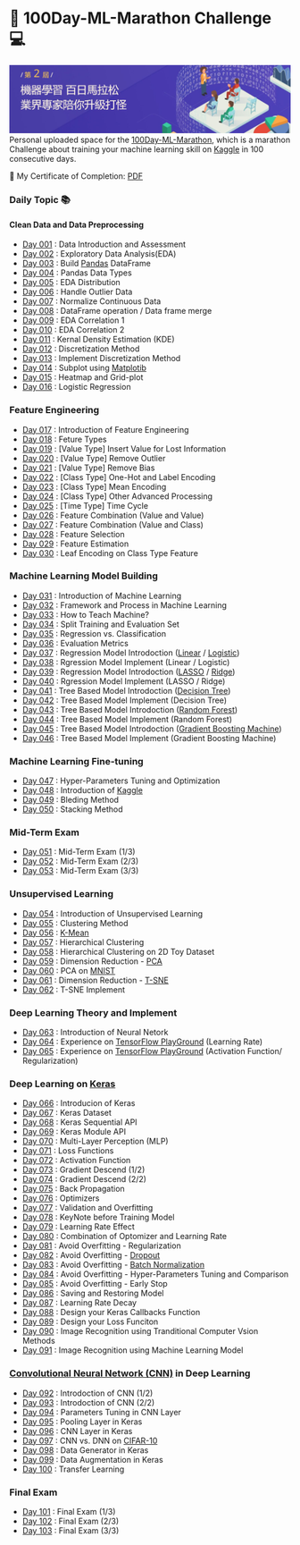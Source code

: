 # :runner: 100Day-ML-Marathon Challenge :computer:

![Alt text](./photos/cover.JPG)
Personal uploaded space for the [100Day-ML-Marathon](https://ai100-2.cupoy.com), which is a marathon Challenge about training your machine learning skill on [Kaggle](https://www.kaggle.com) in 100 consecutive days.

:scroll: My Certificate of Completion: [PDF](https://drive.google.com/file/d/1s__s74hmW18NOxa7ezOmvKrnOkQGTBUw/view?usp=sharing)

### Daily Topic :books:
#### Clean Data and Data Preprocessing
- [Day 001](https://github.com/peteryuX/100Day-ML-Marathon/tree/master/homeworks/D001) : Data Introduction and Assessment
- [Day 002](https://github.com/peteryuX/100Day-ML-Marathon/tree/master/homeworks/D002) : Exploratory Data Analysis(EDA)
- [Day 003](https://github.com/peteryuX/100Day-ML-Marathon/tree/master/homeworks/D003) : Build [Pandas](https://pandas.pydata.org/) DataFrame
- [Day 004](https://github.com/peteryuX/100Day-ML-Marathon/tree/master/homeworks/D004) : Pandas Data Types
- [Day 005](https://github.com/peteryuX/100Day-ML-Marathon/tree/master/homeworks/D005) : EDA Distribution
- [Day 006](https://github.com/peteryuX/100Day-ML-Marathon/tree/master/homeworks/D006) : Handle Outlier Data
- [Day 007](https://github.com/peteryuX/100Day-ML-Marathon/tree/master/homeworks/D007) : Normalize Continuous Data
- [Day 008](https://github.com/peteryuX/100Day-ML-Marathon/tree/master/homeworks/D008) : DataFrame operation / Data frame merge
- [Day 009](https://github.com/peteryuX/100Day-ML-Marathon/tree/master/homeworks/D009) : EDA Correlation 1
- [Day 010](https://github.com/peteryuX/100Day-ML-Marathon/tree/master/homeworks/D010) : EDA Correlation 2
- [Day 011](https://github.com/peteryuX/100Day-ML-Marathon/tree/master/homeworks/D011) : Kernal Density Estimation (KDE)
- [Day 012](https://github.com/peteryuX/100Day-ML-Marathon/tree/master/homeworks/D012) : Discretization Method
- [Day 013](https://github.com/peteryuX/100Day-ML-Marathon/tree/master/homeworks/D013) : Implement Discretization Method
- [Day 014](https://github.com/peteryuX/100Day-ML-Marathon/tree/master/homeworks/D014) : Subplot using [Matplotib](https://matplotlib.org/)
- [Day 015](https://github.com/peteryuX/100Day-ML-Marathon/tree/master/homeworks/D015) : Heatmap and Grid-plot
- [Day 016](https://github.com/peteryuX/100Day-ML-Marathon/tree/master/homeworks/D016) : Logistic Regression
### Feature Engineering
- [Day 017](https://github.com/peteryuX/100Day-ML-Marathon/tree/master/homeworks/D017) : Introduction of Feature Engineering
- [Day 018](https://github.com/peteryuX/100Day-ML-Marathon/tree/master/homeworks/D018) : Feture Types
- [Day 019](https://github.com/peteryuX/100Day-ML-Marathon/tree/master/homeworks/D019) : [Value Type] Insert Value for Lost Information
- [Day 020](https://github.com/peteryuX/100Day-ML-Marathon/tree/master/homeworks/D020) : [Value Type] Remove Outlier
- [Day 021](https://github.com/peteryuX/100Day-ML-Marathon/tree/master/homeworks/D021) : [Value Type] Remove Bias
- [Day 022](https://github.com/peteryuX/100Day-ML-Marathon/tree/master/homeworks/D022) : [Class Type] One-Hot and Label Encoding
- [Day 023](https://github.com/peteryuX/100Day-ML-Marathon/tree/master/homeworks/D023) : [Class Type] Mean Encoding
- [Day 024](https://github.com/peteryuX/100Day-ML-Marathon/tree/master/homeworks/D024) : [Class Type] Other Advanced Processing
- [Day 025](https://github.com/peteryuX/100Day-ML-Marathon/tree/master/homeworks/D025) : [Time Type] Time Cycle
- [Day 026](https://github.com/peteryuX/100Day-ML-Marathon/tree/master/homeworks/D026) : Feature Combination (Value and Value)
- [Day 027](https://github.com/peteryuX/100Day-ML-Marathon/tree/master/homeworks/D027) : Feature Combination (Value and Class)
- [Day 028](https://github.com/peteryuX/100Day-ML-Marathon/tree/master/homeworks/D028) : Feature Selection
- [Day 029](https://github.com/peteryuX/100Day-ML-Marathon/tree/master/homeworks/D029) : Feature Estimation
- [Day 030](https://github.com/peteryuX/100Day-ML-Marathon/tree/master/homeworks/D030) : Leaf Encoding on Class Type Feature
### Machine Learning Model Building
- [Day 031](https://github.com/peteryuX/100Day-ML-Marathon/tree/master/homeworks/D031) : Introduction of Machine Learning
- [Day 032](https://github.com/peteryuX/100Day-ML-Marathon/tree/master/homeworks/D032) : Framework and Process in Machine Learning
- [Day 033](https://github.com/peteryuX/100Day-ML-Marathon/tree/master/homeworks/D033) : How to Teach Machine?
- [Day 034](https://github.com/peteryuX/100Day-ML-Marathon/tree/master/homeworks/D034) : Split Training and Evaluation Set
- [Day 035](https://github.com/peteryuX/100Day-ML-Marathon/tree/master/homeworks/D035) : Regression vs. Classification
- [Day 036](https://github.com/peteryuX/100Day-ML-Marathon/tree/master/homeworks/D036) : Evaluation Metrics
- [Day 037](https://github.com/peteryuX/100Day-ML-Marathon/tree/master/homeworks/D037) : Regression Model Introdoction ([Linear](https://en.wikipedia.org/wiki/Linear_regression) / [Logistic](https://en.wikipedia.org/wiki/Logistic_regression))
- [Day 038](https://github.com/peteryuX/100Day-ML-Marathon/tree/master/homeworks/D038) : Rgression Model Implement (Linear / Logistic)
- [Day 039](https://github.com/peteryuX/100Day-ML-Marathon/tree/master/homeworks/D039) : Regression Model Introdoction ([LASSO](https://en.wikipedia.org/wiki/Lasso_(statistics)) / [Ridge](https://en.wikipedia.org/wiki/Tikhonov_regularization))
- [Day 040](https://github.com/peteryuX/100Day-ML-Marathon/tree/master/homeworks/D040) : Rgression Model Implement (LASSO / Ridge)
- [Day 041](https://github.com/peteryuX/100Day-ML-Marathon/tree/master/homeworks/D041) : Tree Based Model Introdoction ([Decision Tree](https://en.wikipedia.org/wiki/Decision_tree))
- [Day 042](https://github.com/peteryuX/100Day-ML-Marathon/tree/master/homeworks/D042) : Tree Based Model Implement (Decision Tree)
- [Day 043](https://github.com/peteryuX/100Day-ML-Marathon/tree/master/homeworks/D043) : Tree Based Model Introdoction ([Random Forest](https://en.wikipedia.org/wiki/Random_forest))
- [Day 044](https://github.com/peteryuX/100Day-ML-Marathon/tree/master/homeworks/D044) : Tree Based Model Implement (Random Forest)
- [Day 045](https://github.com/peteryuX/100Day-ML-Marathon/tree/master/homeworks/D045) : Tree Based Model Introdoction ([Gradient Boosting Machine](https://en.wikipedia.org/wiki/Gradient_boosting))
- [Day 046](https://github.com/peteryuX/100Day-ML-Marathon/tree/master/homeworks/D046) : Tree Based Model Implement (Gradient Boosting Machine)
### Machine Learning Fine-tuning
- [Day 047](https://github.com/peteryuX/100Day-ML-Marathon/tree/master/homeworks/D047) : Hyper-Parameters Tuning and Optimization
- [Day 048](https://github.com/peteryuX/100Day-ML-Marathon/tree/master/homeworks/D048) : Introduction of [Kaggle](https://www.kaggle.com)
- [Day 049](https://github.com/peteryuX/100Day-ML-Marathon/tree/master/homeworks/D049) : Bleding Method
- [Day 050](https://github.com/peteryuX/100Day-ML-Marathon/tree/master/homeworks/D050) : Stacking Method
### Mid-Term Exam
- [Day 051](https://github.com/peteryuX/100Day-ML-Marathon/tree/master/homeworks/D051) : Mid-Term Exam (1/3)
- [Day 052](https://github.com/peteryuX/100Day-ML-Marathon/tree/master/homeworks/D051) : Mid-Term Exam (2/3)
- [Day 053](https://github.com/peteryuX/100Day-ML-Marathon/tree/master/homeworks/D051) : Mid-Term Exam (3/3)
### Unsupervised Learning
- [Day 054](https://github.com/peteryuX/100Day-ML-Marathon/tree/master/homeworks/D054) : Introduction of Unsupervised Learning
- [Day 055](https://github.com/peteryuX/100Day-ML-Marathon/tree/master/homeworks/D055) : Clustering Method
- [Day 056](https://github.com/peteryuX/100Day-ML-Marathon/tree/master/homeworks/D056) : [K-Mean](https://en.wikipedia.org/wiki/K-means_clustering)
- [Day 057](https://github.com/peteryuX/100Day-ML-Marathon/tree/master/homeworks/D057) : Hierarchical Clustering
- [Day 058](https://github.com/peteryuX/100Day-ML-Marathon/tree/master/homeworks/D058) : Hierarchical Clustering on 2D Toy Dataset
- [Day 059](https://github.com/peteryuX/100Day-ML-Marathon/tree/master/homeworks/D059) : Dimension Reduction - [PCA](https://en.wikipedia.org/wiki/Principal_component_analysis)
- [Day 060](https://github.com/peteryuX/100Day-ML-Marathon/tree/master/homeworks/D060) : PCA on [MNIST](http://yann.lecun.com/exdb/mnist/)
- [Day 061](https://github.com/peteryuX/100Day-ML-Marathon/tree/master/homeworks/D061) : Dimension Reduction - [T-SNE](https://en.wikipedia.org/wiki/T-distributed_stochastic_neighbor_embedding)
- [Day 062](https://github.com/peteryuX/100Day-ML-Marathon/tree/master/homeworks/D062) : T-SNE Implement
### Deep Learning Theory and Implement
- [Day 063](https://github.com/peteryuX/100Day-ML-Marathon/tree/master/homeworks/D063) : Introduction of Neural Netork
- [Day 064](https://github.com/peteryuX/100Day-ML-Marathon/tree/master/homeworks/D064) : Experience on [TensorFlow PlayGround](https://playground.tensorflow.org) (Learning Rate)
- [Day 065](https://github.com/peteryuX/100Day-ML-Marathon/tree/master/homeworks/D065) : Experience on [TensorFlow PlayGround](https://playground.tensorflow.org) (Activation Function/ Regularization)
### Deep Learning on [Keras](https://keras.io/)
- [Day 066](https://github.com/peteryuX/100Day-ML-Marathon/tree/master/homeworks/D066) : Introducion of Keras
- [Day 067](https://github.com/peteryuX/100Day-ML-Marathon/tree/master/homeworks/D067) : Keras Dataset
- [Day 068](https://github.com/peteryuX/100Day-ML-Marathon/tree/master/homeworks/D068) : Keras Sequential API
- [Day 069](https://github.com/peteryuX/100Day-ML-Marathon/tree/master/homeworks/D069) : Keras Module API
- [Day 070](https://github.com/peteryuX/100Day-ML-Marathon/tree/master/homeworks/D070) : Multi-Layer Perception (MLP)
- [Day 071](https://github.com/peteryuX/100Day-ML-Marathon/tree/master/homeworks/D071) : Loss Functions
- [Day 072](https://github.com/peteryuX/100Day-ML-Marathon/tree/master/homeworks/D072) : Activation Function
- [Day 073](https://github.com/peteryuX/100Day-ML-Marathon/tree/master/homeworks/D073) : Gradient Descend (1/2)
- [Day 074](https://github.com/peteryuX/100Day-ML-Marathon/tree/master/homeworks/D074) : Gradient Descend (2/2)
- [Day 075](https://github.com/peteryuX/100Day-ML-Marathon/tree/master/homeworks/D075) : Back Propagation
- [Day 076](https://github.com/peteryuX/100Day-ML-Marathon/tree/master/homeworks/D076) : Optimizers
- [Day 077](https://github.com/peteryuX/100Day-ML-Marathon/tree/master/homeworks/D077) : Validation and Overfitting
- [Day 078](https://github.com/peteryuX/100Day-ML-Marathon/tree/master/homeworks/D078) : KeyNote before Training Model
- [Day 079](https://github.com/peteryuX/100Day-ML-Marathon/tree/master/homeworks/D079) : Learning Rate Effect
- [Day 080](https://github.com/peteryuX/100Day-ML-Marathon/tree/master/homeworks/D080) : Combination of Optomizer and Learning Rate
- [Day 081](https://github.com/peteryuX/100Day-ML-Marathon/tree/master/homeworks/D081) : Avoid Overfitting - Regularization
- [Day 082](https://github.com/peteryuX/100Day-ML-Marathon/tree/master/homeworks/D082) : Avoid Overfitting - [Dropout](https://en.wikipedia.org/wiki/Dropout_(neural_networks))
- [Day 083](https://github.com/peteryuX/100Day-ML-Marathon/tree/master/homeworks/D083) : Avoid Overfitting - [Batch Normalization](https://en.wikipedia.org/wiki/Batch_normalization)
- [Day 084](https://github.com/peteryuX/100Day-ML-Marathon/tree/master/homeworks/D084) : Avoid Overfitting - Hyper-Parameters Tuning and Comparison
- [Day 085](https://github.com/peteryuX/100Day-ML-Marathon/tree/master/homeworks/D085) : Avoid Overfitting - Early Stop
- [Day 086](https://github.com/peteryuX/100Day-ML-Marathon/tree/master/homeworks/D086) : Saving and Restoring Model
- [Day 087](https://github.com/peteryuX/100Day-ML-Marathon/tree/master/homeworks/D087) : Learning Rate Decay
- [Day 088](https://github.com/peteryuX/100Day-ML-Marathon/tree/master/homeworks/D088) : Design your Keras Callbacks Function
- [Day 089](https://github.com/peteryuX/100Day-ML-Marathon/tree/master/homeworks/D089) : Design your Loss Funciton
- [Day 090](https://github.com/peteryuX/100Day-ML-Marathon/tree/master/homeworks/D090) : Image Recognition using Tranditional Computer Vsion Methods 
- [Day 091](https://github.com/peteryuX/100Day-ML-Marathon/tree/master/homeworks/D091) : Image Recognition using Machine Learning Model
### [Convolutional Neural Network (CNN)](https://en.wikipedia.org/wiki/Convolutional_neural_network) in Deep Learning
- [Day 092](https://github.com/peteryuX/100Day-ML-Marathon/tree/master/homeworks/D092) : Introdoction of CNN (1/2)
- [Day 093](https://github.com/peteryuX/100Day-ML-Marathon/tree/master/homeworks/D093) : Introdoction of CNN (2/2)
- [Day 094](https://github.com/peteryuX/100Day-ML-Marathon/tree/master/homeworks/D094) : Parameters Tuning in CNN Layer
- [Day 095](https://github.com/peteryuX/100Day-ML-Marathon/tree/master/homeworks/D095) : Pooling Layer in Keras
- [Day 096](https://github.com/peteryuX/100Day-ML-Marathon/tree/master/homeworks/D096) : CNN Layer in Keras
- [Day 097](https://github.com/peteryuX/100Day-ML-Marathon/tree/master/homeworks/D097) : CNN vs. DNN on [CIFAR-10](https://www.cs.toronto.edu/~kriz/cifar.html)
- [Day 098](https://github.com/peteryuX/100Day-ML-Marathon/tree/master/homeworks/D098) : Data Generator in Keras
- [Day 099](https://github.com/peteryuX/100Day-ML-Marathon/tree/master/homeworks/D099) : Data Augmentation in Keras
- [Day 100](https://github.com/peteryuX/100Day-ML-Marathon/tree/master/homeworks/D100) : Transfer Learning
### Final Exam
- [Day 101](https://github.com/peteryuX/100Day-ML-Marathon/tree/master/homeworks/D101) : Final Exam (1/3)
- [Day 102](https://github.com/peteryuX/100Day-ML-Marathon/tree/master/homeworks/D101) : Final Exam (2/3)
- [Day 103](https://github.com/peteryuX/100Day-ML-Marathon/tree/master/homeworks/D101) : Final Exam (3/3)
